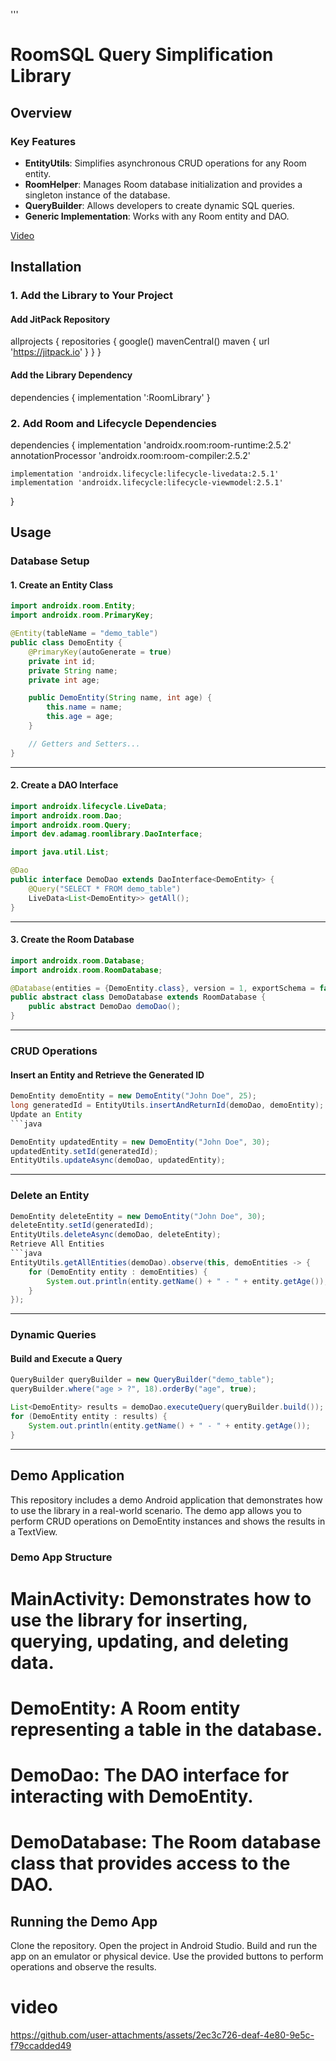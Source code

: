'''
# RoomSQL Query Simplification Library

## Overview
### Key Features
- **EntityUtils**: Simplifies asynchronous CRUD operations for any Room entity.
- **RoomHelper**: Manages Room database initialization and provides a singleton instance of the database.
- **QueryBuilder**: Allows developers to create dynamic SQL queries.
- **Generic Implementation**: Works with any Room entity and DAO.

[Video](#video)

## Installation
### 1. Add the Library to Your Project
#### Add JitPack Repository
allprojects {
    repositories {
        google()
        mavenCentral()
        maven { url 'https://jitpack.io' }
    }
}
#### Add the Library Dependency

dependencies {
    implementation ':RoomLibrary'
}

### 2. Add Room and Lifecycle Dependencies

dependencies {
    implementation 'androidx.room:room-runtime:2.5.2'
    annotationProcessor 'androidx.room:room-compiler:2.5.2'

    implementation 'androidx.lifecycle:lifecycle-livedata:2.5.1'
    implementation 'androidx.lifecycle:lifecycle-viewmodel:2.5.1'
}

## Usage

### Database Setup

#### 1. Create an Entity Class
```java
import androidx.room.Entity;
import androidx.room.PrimaryKey;

@Entity(tableName = "demo_table")
public class DemoEntity {
    @PrimaryKey(autoGenerate = true)
    private int id;
    private String name;
    private int age;

    public DemoEntity(String name, int age) {
        this.name = name;
        this.age = age;
    }

    // Getters and Setters...
}
```

---

#### 2. Create a DAO Interface
```java
import androidx.lifecycle.LiveData;
import androidx.room.Dao;
import androidx.room.Query;
import dev.adamag.roomlibrary.DaoInterface;

import java.util.List;

@Dao
public interface DemoDao extends DaoInterface<DemoEntity> {
    @Query("SELECT * FROM demo_table")
    LiveData<List<DemoEntity>> getAll();
}
```

---

#### 3. Create the Room Database
```java
import androidx.room.Database;
import androidx.room.RoomDatabase;

@Database(entities = {DemoEntity.class}, version = 1, exportSchema = false)
public abstract class DemoDatabase extends RoomDatabase {
    public abstract DemoDao demoDao();
}
```

---

### CRUD Operations

#### Insert an Entity and Retrieve the Generated ID
```java
DemoEntity demoEntity = new DemoEntity("John Doe", 25);
long generatedId = EntityUtils.insertAndReturnId(demoDao, demoEntity);
Update an Entity
```java

DemoEntity updatedEntity = new DemoEntity("John Doe", 30);
updatedEntity.setId(generatedId);
EntityUtils.updateAsync(demoDao, updatedEntity);
```

---
### Delete an Entity
```java
DemoEntity deleteEntity = new DemoEntity("John Doe", 30);
deleteEntity.setId(generatedId);
EntityUtils.deleteAsync(demoDao, deleteEntity);
Retrieve All Entities
```java
EntityUtils.getAllEntities(demoDao).observe(this, demoEntities -> {
    for (DemoEntity entity : demoEntities) {
        System.out.println(entity.getName() + " - " + entity.getAge());
    }
});
```

---
### Dynamic Queries

#### Build and Execute a Query
```java
QueryBuilder queryBuilder = new QueryBuilder("demo_table");
queryBuilder.where("age > ?", 18).orderBy("age", true);

List<DemoEntity> results = demoDao.executeQuery(queryBuilder.build());
for (DemoEntity entity : results) {
    System.out.println(entity.getName() + " - " + entity.getAge());
}
```

---

## Demo Application
This repository includes a demo Android application that demonstrates how to use the library in a real-world scenario. The demo app allows you to perform CRUD operations on DemoEntity instances and shows the results in a TextView.

### Demo App Structure
# MainActivity: Demonstrates how to use the library for inserting, querying, updating, and deleting data.
# DemoEntity: A Room entity representing a table in the database.
# DemoDao: The DAO interface for interacting with DemoEntity.
# DemoDatabase: The Room database class that provides access to the DAO.

## Running the Demo App
Clone the repository.
Open the project in Android Studio.
Build and run the app on an emulator or physical device.
Use the provided buttons to perform operations and observe the results.

# video

https://github.com/user-attachments/assets/2ec3c726-deaf-4e80-9e5c-f79ccadded49


